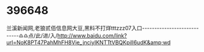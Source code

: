 # 396648
兰溪新闻网,老狼贰佰信息网大豆,黑料不打烊tttzzz07入口----------------------------♎♎点/此/进/入/http://www.baidu.com/link?url=NoK8PT47PahMhFH8Vie_jnciyIKNTTtVBQKpill6udK&amp;wd
